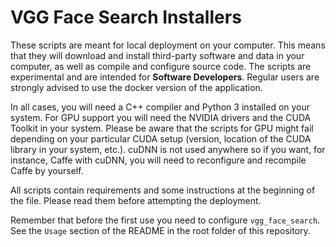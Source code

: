 VGG Face Search Installers
==========================

These scripts are meant for local deployment on your computer. This means that they will download and install third-party software and data in your computer, as well as compile and configure source code. The scripts are experimental and are intended for **Software Developers**. Regular users are strongly advised to use the docker version of the application.

In all cases, you will need a C++ compiler and Python 3 installed on your system. For GPU support you will need the NVIDIA drivers and the CUDA Toolkit in your system. Please be aware that the scripts for GPU might fail depending on your particular CUDA setup (version, location of the CUDA library in your system, etc.). cuDNN is not used anywhere so if you want, for instance, Caffe with cuDNN, you will need to reconfigure and recompile Caffe by yourself.

All scripts contain requirements and some instructions at the beginning of the file. Please read them before attempting the deployment.

Remember that before the first use you need to configure `vgg_face_search`. See the `Usage` section of the README in the root folder of this repository.

